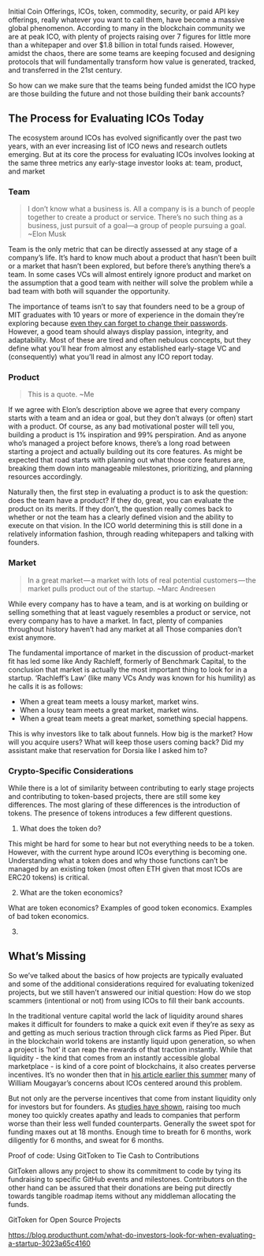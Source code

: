 Initial Coin Offerings, ICOs, token, commodity, security, or paid API key offerings, really whatever you want to call them, have become a massive global phenomenon. According to many in the blockchain community we are at peak ICO, with plenty of projects raising over 7 figures for little more than a whitepaper and over $1.8 billion in total funds raised. However, amidst the chaos, there are some teams are keeping focused and designing protocols that will fundamentally transform how value is generated, tracked, and transferred in the 21st century.

So how can we make sure that the teams being funded amidst the ICO hype are those building the future and not those building their bank accounts?

## The Process for Evaluating ICOs Today

The ecosystem around ICOs has evolved significantly over the past two years, with an ever increasing list of ICO news and research outlets emerging. But at its core the process for evaluating ICOs involves looking at the same three metrics any early-stage investor looks at: team, product, and market

### Team

>I don’t know what a business is. All a company is is a bunch of people together to create a product or service. There’s no such thing as a business, just pursuit of a goal—a group of people pursuing a goal.
~Elon Musk

Team is the only metric that can be directly assessed at any stage of a company’s life. It’s hard to know much about a product that hasn’t been built or a market that hasn’t been explored, but before there’s anything there’s a team. In some cases VCs will almost entirely ignore product and market on the assumption that a good team with neither will solve the problem while a bad team with both will squander the opportunity.

The importance of teams isn’t to say that founders need to be a group of MIT graduates with 10 years or more of experience in the domain they’re exploring because [even they can forget to change their passwords](https://www.wired.com/story/enigma-ico-ethereum-heist/). However, a good team should always display passion, integrity, and adaptability. Most of these are tired and often nebulous concepts, but they define what you’ll hear from almost any established early-stage VC and (consequently) what you’ll read in almost any ICO report today.

### Product

>This is a quote.
>~Me


If we agree with Elon’s description above we agree that every company starts with a team and an idea or goal, but they don’t always (or often) start with a product. Of course, as any bad motivational poster will tell you, building a product is 1% inspiration and 99% perspiration. And as anyone who’s managed a project before knows, there’s a long road between starting a project and actually building out its core features. As might be expected that road starts with planning out what those core features are, breaking them down into manageable milestones, prioritizing, and planning resources accordingly.

Naturally then, the first step in evaluating a product is to ask the question: does the team have a product? If they do, great, you can evaluate the product on its merits. If they don’t, the question really comes back to whether or not the team has a clearly defined vision and the ability to execute on that vision. In the ICO world determining this is still done in a relatively information fashion, through reading whitepapers and talking with founders.

### Market

>In a great market — a market with lots of real potential customers — the market pulls product out of the startup.
~Marc Andreesen

While every company has to have a team, and is at working on building or selling something that at least vaguely resembles a product or service, not every company has to have a market. In fact, plenty of companies throughout history haven’t had any market at all Those companies don’t exist anymore.

The fundamental importance of market in the discussion of product-market fit has led some like Andy Rachleff, formerly of Benchmark Capital, to the conclusion that market is actually the most important thing to look for in a startup. ‘Rachleff’s Law’ (like many VCs Andy was known for his humility) as he calls it is as follows:

- When a great team meets a lousy market, market wins.
- When a lousy team meets a great market, market wins.
- When a great team meets a great market, something special happens.

This is why investors like to talk about funnels. How big is the market? How will you acquire users? What will keep those users coming back? Did my assistant make that reservation for Dorsia like I asked him to?

### Crypto-Specific Considerations

While there is a lot of similarity between contributing to early stage projects and contributing to token-based projects, there are still some key differences. The most glaring of these differences is the introduction of tokens. The presence of tokens introduces a few different questions.

1) What does the token do?

This might be hard for some to hear but not everything needs to be a token. However, with the current hype around ICOs everything is becoming one. Understanding what a token does and why those functions can’t be managed by an existing token (most often ETH given that most ICOs are ERC20 tokens) is critical.

2) What are the token economics?

What are token economics?
Examples of good token economics.
Examples of bad token economics.

3)  

## What’s Missing

So we’ve talked about the basics of how projects are typically evaluated and some of the additional considerations required for evaluating tokenized projects, but we still haven’t answered our initial question: How do we stop scammers (intentional or not) from using ICOs to fill their bank accounts.

In the traditional venture capital world the lack of liquidity around shares makes it difficult for founders to make a quick exit even if they’re as sexy as and getting as much serious traction through click farms as Pied Piper. But in the blockchain world tokens are instantly liquid upon generation, so when a project is ‘hot’ it can reap the rewards of that traction instantly. While that liquidity - the kind that comes from an instantly accessible global marketplace - is kind of a core point of blockchains, it also creates perverse incentives. It’s no wonder then that in [his article earlier this summer](https://medium.com/@wmougayar/10-things-i-dont-like-about-icos-5c84c19875eb) many of William Mougayar’s concerns about ICOs centered around this problem.

But not only are the perverse incentives that come from instant liquidity only for investors but for founders. As [studies have shown](https://www.fastcompany.com/3057027/the-case-against-startups-raising-as-much-money-as-humanly-possible), raising too much money too quickly creates apathy and leads to companies that perform worse than their less well funded counterparts. Generally the sweet spot for funding maxes out at 18 months. Enough time to breath for 6 months, work diligently for 6 months, and sweat for 6 months.

Proof of code: Using GitToken to Tie Cash to Contributions

GitToken allows any project to show its commitment to code by tying its fundraising to specific GitHub events and milestones. Contributors on the other hand can be assured that their donations are being put directly towards tangible roadmap items without any middleman allocating the funds.

GitToken for Open Source Projects

https://blog.producthunt.com/what-do-investors-look-for-when-evaluating-a-startup-3023a65c4160
